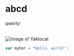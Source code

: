 # abcd
###### qwerty
![Image of Yaktocat](https://octodex.github.com/images/yaktocat.png)
``` javascript
var myVar = "Hello, world!";
```
